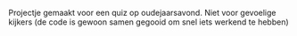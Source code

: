 Projectje gemaakt voor een quiz op oudejaarsavond.
Niet voor gevoelige kijkers (de code is gewoon samen gegooid om snel iets werkend te hebben)